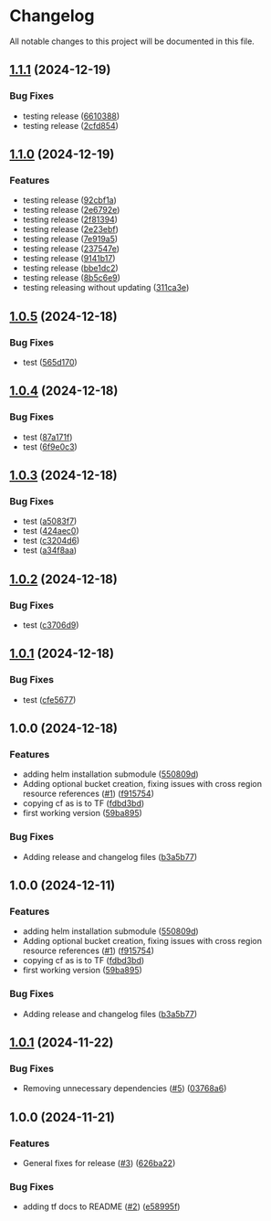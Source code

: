 # Changelog

All notable changes to this project will be documented in this file.

## [1.1.1](https://github.com/werner-nops/terraform-aws-nops-compute-copilot-onboarding/compare/v1.1.0...v1.1.1) (2024-12-19)


### Bug Fixes

* testing release ([6610388](https://github.com/werner-nops/terraform-aws-nops-compute-copilot-onboarding/commit/6610388a4512950053f8cf3d3e933f3a170f8bd3))
* testing release ([2cfd854](https://github.com/werner-nops/terraform-aws-nops-compute-copilot-onboarding/commit/2cfd854c7cf7ed09e391b2ec2627dec083fda6c2))

## [1.1.0](https://github.com/werner-nops/terraform-aws-nops-compute-copilot-onboarding/compare/v1.0.5...v1.1.0) (2024-12-19)


### Features

* testing release ([92cbf1a](https://github.com/werner-nops/terraform-aws-nops-compute-copilot-onboarding/commit/92cbf1a2827d2fc28f6557137004f325c2725c41))
* testing release ([2e6792e](https://github.com/werner-nops/terraform-aws-nops-compute-copilot-onboarding/commit/2e6792e3f2f1443a1c475e764edf4b0abf7467fd))
* testing release ([2f81394](https://github.com/werner-nops/terraform-aws-nops-compute-copilot-onboarding/commit/2f81394938accadb5db666ee303131605e1df9d6))
* testing release ([2e23ebf](https://github.com/werner-nops/terraform-aws-nops-compute-copilot-onboarding/commit/2e23ebf68c312644e87359a158cafe250c1cf454))
* testing release ([7e919a5](https://github.com/werner-nops/terraform-aws-nops-compute-copilot-onboarding/commit/7e919a56efb616eeb4b5a154fd9940b4451e3091))
* testing release ([237547e](https://github.com/werner-nops/terraform-aws-nops-compute-copilot-onboarding/commit/237547e81054cb75277dc4b8611d329433e0b64c))
* testing release ([9141b17](https://github.com/werner-nops/terraform-aws-nops-compute-copilot-onboarding/commit/9141b17a5537b058848a91bf8898e1a74c6236b7))
* testing release ([bbe1dc2](https://github.com/werner-nops/terraform-aws-nops-compute-copilot-onboarding/commit/bbe1dc2f96620976eddcc9acededb38ab30b0fef))
* testing release ([8b5c6e9](https://github.com/werner-nops/terraform-aws-nops-compute-copilot-onboarding/commit/8b5c6e9f1ae38c0e0112aa2ebd3fceee72d4a576))
* testing releasing without updating ([311ca3e](https://github.com/werner-nops/terraform-aws-nops-compute-copilot-onboarding/commit/311ca3ef7fe9fd2cb9390a3c4b4c0dcc3434c6b8))

## [1.0.5](https://github.com/werner-nops/terraform-aws-nops-compute-copilot-onboarding/compare/v1.0.4...v1.0.5) (2024-12-18)


### Bug Fixes

* test ([565d170](https://github.com/werner-nops/terraform-aws-nops-compute-copilot-onboarding/commit/565d1703611ccaa22710a1b4953974126c0d2df1))

## [1.0.4](https://github.com/werner-nops/terraform-aws-nops-compute-copilot-onboarding/compare/v1.0.3...v1.0.4) (2024-12-18)


### Bug Fixes

* test ([87a171f](https://github.com/werner-nops/terraform-aws-nops-compute-copilot-onboarding/commit/87a171fc5291b9e4a2dff9f39132c0ac85211cf0))
* test ([6f9e0c3](https://github.com/werner-nops/terraform-aws-nops-compute-copilot-onboarding/commit/6f9e0c39ad0ce36f301df7414262e6bf3fe59f4a))

## [1.0.3](https://github.com/werner-nops/terraform-aws-nops-compute-copilot-onboarding/compare/v1.0.2...v1.0.3) (2024-12-18)


### Bug Fixes

* test ([a5083f7](https://github.com/werner-nops/terraform-aws-nops-compute-copilot-onboarding/commit/a5083f7e795a921a59029876c29a56b66d01bb1c))
* test ([424aec0](https://github.com/werner-nops/terraform-aws-nops-compute-copilot-onboarding/commit/424aec09e13c7a70723f1cf69965819198a8db30))
* test ([c3204d6](https://github.com/werner-nops/terraform-aws-nops-compute-copilot-onboarding/commit/c3204d66d0f2fc43c16478c707e97387d58e98b0))
* test ([a34f8aa](https://github.com/werner-nops/terraform-aws-nops-compute-copilot-onboarding/commit/a34f8aa78c80b8abbc758705f726622ef716a160))

## [1.0.2](https://github.com/werner-nops/terraform-aws-nops-compute-copilot-onboarding/compare/v1.0.1...v1.0.2) (2024-12-18)


### Bug Fixes

* test ([c3706d9](https://github.com/werner-nops/terraform-aws-nops-compute-copilot-onboarding/commit/c3706d91bcb270c547dc01adae1253d7b6e019db))

## [1.0.1](https://github.com/werner-nops/terraform-aws-nops-compute-copilot-onboarding/compare/v1.0.0...v1.0.1) (2024-12-18)


### Bug Fixes

* test ([cfe5677](https://github.com/werner-nops/terraform-aws-nops-compute-copilot-onboarding/commit/cfe5677b0fd26c1ab9a2498cacc0583450d6129d))

## 1.0.0 (2024-12-18)


### Features

* adding helm installation submodule ([550809d](https://github.com/werner-nops/terraform-aws-nops-compute-copilot-onboarding/commit/550809d703ad8a86fa633f7ca973c9540a00d2d9))
* Adding optional bucket creation, fixing issues with cross region resource references ([#1](https://github.com/werner-nops/terraform-aws-nops-compute-copilot-onboarding/issues/1)) ([f915754](https://github.com/werner-nops/terraform-aws-nops-compute-copilot-onboarding/commit/f915754f1205b15b345610ff6ae885b7c417b0e5))
* copying cf as is to TF ([fdbd3bd](https://github.com/werner-nops/terraform-aws-nops-compute-copilot-onboarding/commit/fdbd3bd88a691a3218692b82be8527772ec28add))
* first working version ([59ba895](https://github.com/werner-nops/terraform-aws-nops-compute-copilot-onboarding/commit/59ba895136737301f5195c9766b38aac56c78d56))


### Bug Fixes

* Adding release and changelog files ([b3a5b77](https://github.com/werner-nops/terraform-aws-nops-compute-copilot-onboarding/commit/b3a5b77155412211eea373fbd293baf177a99a5d))

## 1.0.0 (2024-12-11)


### Features

* adding helm installation submodule ([550809d](https://github.com/nops-io/terraform-aws-nops-compute-copilot-onboarding/commit/550809d703ad8a86fa633f7ca973c9540a00d2d9))
* Adding optional bucket creation, fixing issues with cross region resource references ([#1](https://github.com/nops-io/terraform-aws-nops-compute-copilot-onboarding/issues/1)) ([f915754](https://github.com/nops-io/terraform-aws-nops-compute-copilot-onboarding/commit/f915754f1205b15b345610ff6ae885b7c417b0e5))
* copying cf as is to TF ([fdbd3bd](https://github.com/nops-io/terraform-aws-nops-compute-copilot-onboarding/commit/fdbd3bd88a691a3218692b82be8527772ec28add))
* first working version ([59ba895](https://github.com/nops-io/terraform-aws-nops-compute-copilot-onboarding/commit/59ba895136737301f5195c9766b38aac56c78d56))


### Bug Fixes

* Adding release and changelog files ([b3a5b77](https://github.com/nops-io/terraform-aws-nops-compute-copilot-onboarding/commit/b3a5b77155412211eea373fbd293baf177a99a5d))

## [1.0.1](https://github.com/nops-io/terraform-aws-nops-commitment-management/compare/v1.0.0...v1.0.1) (2024-11-22)


### Bug Fixes

* Removing unnecessary dependencies ([#5](https://github.com/nops-io/terraform-aws-nops-commitment-management/issues/5)) ([03768a6](https://github.com/nops-io/terraform-aws-nops-commitment-management/commit/03768a605d8c34213239fda8a9f039ca850bf91d))

## 1.0.0 (2024-11-21)


### Features

* General fixes for release ([#3](https://github.com/nops-io/terraform-aws-nops-commitment-management/issues/3)) ([626ba22](https://github.com/nops-io/terraform-aws-nops-commitment-management/commit/626ba226a4681e33b65d39bb2147533651e752c1))


### Bug Fixes

* adding tf docs to README ([#2](https://github.com/nops-io/terraform-aws-nops-commitment-management/issues/2)) ([e58995f](https://github.com/nops-io/terraform-aws-nops-commitment-management/commit/e58995f65516d1526f1211bfa7bb88f4023eecdb))
